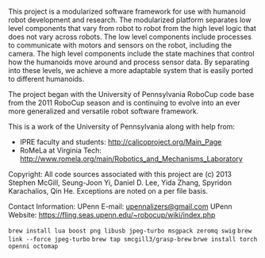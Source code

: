 This project is a modularized software framework for use with humanoid robot
development and research. The modularized platform separates low level
components that vary from robot to robot from the high level logic that does not
vary across robots. The low level components include processes to communicate
with motors and sensors on the robot, including the camera. The high level
components include the state machines that control how the humanoids move around
and process sensor data. By separating into these levels, we achieve a more
adaptable system that is easily ported to different humanoids.

The project began with the University of Pennsylvania RoboCup code base from
the 2011 RoboCup season and is continuing to evolve into an ever more
generalized and versatile robot software framework.


This is a work of the University of Pennsylvania along with help from:
  * IPRE faculty and students: http://calicoproject.org/Main_Page
  * RoMeLa at Virginia Tech: http://www.romela.org/main/Robotics_and_Mechanisms_Laboratory


Copyright:
  All code sources associated with this project are (c) 2013 Stephen McGill, Seung-Joon Yi, Daniel D. Lee, Yida Zhang, Spyridon Karachalios, Qin He.  Exceptions are noted on a per file basis.

Contact Information:
  UPenn E-mail:      upennalizers@gmail.com
  UPenn Website:    https://fling.seas.upenn.edu/~robocup/wiki/index.php
  
`brew install lua boost png libusb jpeg-turbo msgpack zeromq swig`
`brew link --force jpeg-turbo`
`brew tap smcgill3/grasp-brew`
`brwe install torch openni octomap`
